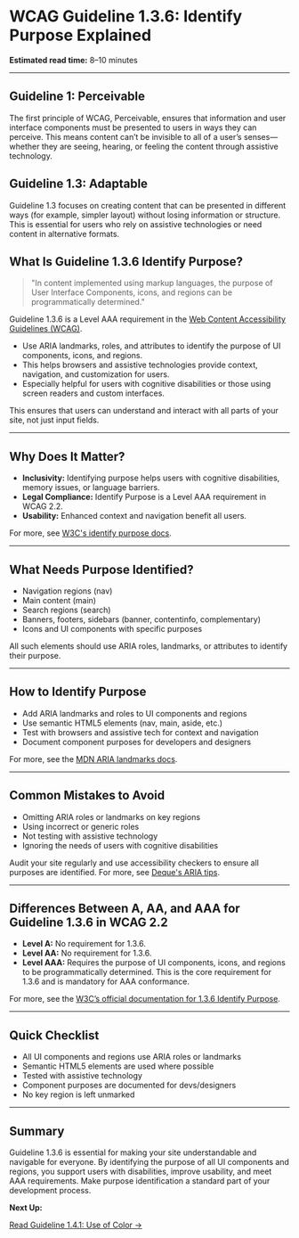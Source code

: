 <!--
title: WCAG Guideline 1.3.6: Identify Purpose Explained
series: Making the Web Accessible for All
description: A practical guide to WCAG Guideline 1.3.6 (Identify Purpose)—what it means, why it matters, and how to help browsers and assistive tech identify the purpose of user interface components beyond just input fields.
keywords: wcag 1.3.6, identify purpose, accessibility, web standards, autofill, user interface, digital inclusion
image: WCAG-Series-1.3.6.png
imageAlt: Blue text on yellow background saying, "Web Content Accessibiilty Guiedlines (WCAG) 1.3.6 Explained, Identify Input Purpose"
status: published
date: 2025-07-01
-->

# **WCAG Guideline 1.3.6: Identify Purpose Explained**

**Estimated read time:** 8–10 minutes

---

## **Guideline 1: Perceivable**

The first principle of WCAG, Perceivable, ensures that information and user interface components must be presented to users in ways they can perceive. This means content can’t be invisible to all of a user’s senses—whether they are seeing, hearing, or feeling the content through assistive technology.

## **Guideline 1.3: Adaptable**

Guideline 1.3 focuses on creating content that can be presented in different ways (for example, simpler layout) without losing information or structure. This is essential for users who rely on assistive technologies or need content in alternative formats.

## **What Is Guideline 1.3.6 Identify Purpose?**

<!-- [Illustration: Web page with UI components and purpose icons, browser suggesting component purposes] -->

> "In content implemented using markup languages, the purpose of User Interface Components, icons, and regions can be programmatically determined."

Guideline 1.3.6 is a Level AAA requirement in the [Web Content Accessibility Guidelines (WCAG)](https://www.w3.org/WAI/WCAG22/quickref/#identify-purpose).

- Use ARIA landmarks, roles, and attributes to identify the purpose of UI components, icons, and regions.
- This helps browsers and assistive technologies provide context, navigation, and customization for users.
- Especially helpful for users with cognitive disabilities or those using screen readers and custom interfaces.

This ensures that users can understand and interact with all parts of your site, not just input fields.

---

## **Why Does It Matter?**

<!-- [Infographic: UI components with purpose icons, user with cognitive disability] -->

- **Inclusivity:** Identifying purpose helps users with cognitive disabilities, memory issues, or language barriers.
- **Legal Compliance:** Identify Purpose is a Level AAA requirement in WCAG 2.2.
- **Usability:** Enhanced context and navigation benefit all users.

For more, see [W3C's identify purpose docs](https://www.w3.org/WAI/WCAG22/Understanding/identify-purpose.html).

---

## **What Needs Purpose Identified?**

<!-- [Grid: Navigation, main, search, banner, all with ARIA landmark icons] -->

- Navigation regions (nav)
- Main content (main)
- Search regions (search)
- Banners, footers, sidebars (banner, contentinfo, complementary)
- Icons and UI components with specific purposes

All such elements should use ARIA roles, landmarks, or attributes to identify their purpose.

---

## **How to Identify Purpose**

<!-- [Side-by-side code snippets: With and without ARIA landmarks] -->
<!-- [Example: Web page with all regions marked up] -->

- Add ARIA landmarks and roles to UI components and regions
- Use semantic HTML5 elements (nav, main, aside, etc.)
- Test with browsers and assistive tech for context and navigation
- Document component purposes for developers and designers

For more, see the [MDN ARIA landmarks docs](https://developer.mozilla.org/en-US/docs/Web/Accessibility/ARIA/Roles/Landmark_roles).

---

## **Common Mistakes to Avoid**

<!-- [Do/Don't graphic: Left side with ARIA landmarks, right side with missing or incorrect roles] -->

- Omitting ARIA roles or landmarks on key regions
- Using incorrect or generic roles
- Not testing with assistive technology
- Ignoring the needs of users with cognitive disabilities

Audit your site regularly and use accessibility checkers to ensure all purposes are identified. For more, see [Deque's ARIA tips](https://www.deque.com/blog/aria-landmarks-accessibility/).

---

## **Differences Between A, AA, and AAA for Guideline 1.3.6 in WCAG 2.2**

<!-- [Infographic: Three columns labeled A, AA, AAA with example requirements for each] -->

- **Level A:** No requirement for 1.3.6.
- **Level AA:** No requirement for 1.3.6.
- **Level AAA:** Requires the purpose of UI components, icons, and regions to be programmatically determined. This is the core requirement for 1.3.6 and is mandatory for AAA conformance.

For more, see the [W3C’s official documentation for 1.3.6 Identify Purpose](https://www.w3.org/WAI/WCAG22/Understanding/identify-purpose.html).

---

## **Quick Checklist**

<!-- [Checklist graphic: Icons for each item (nav, main, search, banner, etc.)] -->

- All UI components and regions use ARIA roles or landmarks
- Semantic HTML5 elements are used where possible
- Tested with assistive technology
- Component purposes are documented for devs/designers
- No key region is left unmarked

---

## **Summary**

<!-- [Illustration: User navigating a web page with clear regions and roles] -->

Guideline 1.3.6 is essential for making your site understandable and navigable for everyone. By identifying the purpose of all UI components and regions, you support users with disabilities, improve usability, and meet AAA requirements. Make purpose identification a standard part of your development process.

**Next Up:**

[Read Guideline 1.4.1: Use of Color →](WCAG-Guideline-1-4-1-Use-of-Color-Explained)

